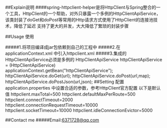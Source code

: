 ##Explain说明
####spring-httpclient-helper是将HttpClient与Spring整合的一个工具，HttpClient的一个帮助，对外只暴露一个多例的HttpClientApiService，该类封装了doGet和doPost等常用的Http请求方式使用了HttpClient的连接池技术，降低了延迟 支持了更大的并发，大大降低了繁琐的封装步骤
  
##Usage 使用

#####1.将项目编译成jar包依赖到自己的工程中
#####2.在applicationContext.xml 中引入httpclient.xml
       <import resource="httpclient.xml"/>
#####3.集成的HttpClientApiService必须是多例的
        HttpClientApiService httpClientApiService = (HttpClientApiService) applicationContext.getBean("httpClientApiService");
        httpClientApiService.doGet(url);
        httpClientApiService.doPost(url,map);
        httpClientApiService.doPostJson(url,json);
##Setting 配置
       application.properties 中设置合适的参数，参考HttpClient官方配置 以下是默认值
       httpclient.maxTotal=500
       httpclient.defaultMaxPerRoute=500
       httpclient.connectTimeout=2000
       httpclient.connectionRequestTimeout=10000
       httpclient.socketTimeout=10000
       httpclient.idleConnectionEvictor=5000

##Contact me
#####Email:6371728@qq.com

    